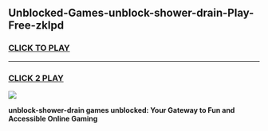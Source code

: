 
## Unblocked-Games-unblock-shower-drain-Play-Free-zklpd
<h3>
<a href="https://premium76.site?title=unblock-shower-drain&ref=23A">CLICK TO PLAY</a></h3>
<hr>

<h3>
<a href="https://premium76.site?title=unblock-shower-drain&ref=23A">CLICK 2 PLAY</a>
  
</h3>

<a href="https://premium76.site?title=unblock-shower-drain&ref=23A"><img src="https://clearcache.store/games.png"></a>


**unblock-shower-drain games unblocked: Your Gateway to Fun and Accessible Online Gaming**
